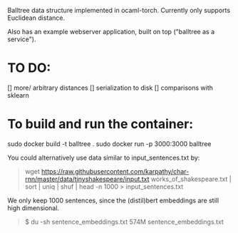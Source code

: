 Balltree data structure implemented in ocaml-torch. Currently only supports Euclidean distance. 

Also has an example webserver application, built on top ("balltree as a service").

# TO DO:
[] more/ arbitrary distances
[] serialization to disk
[] comparisons with sklearn



# To build and run the container:
sudo docker build -t balltree .
sudo docker run -p 3000:3000 balltree


You could alternatively use data similar to input_sentences.txt by:
> wget https://raw.githubusercontent.com/karpathy/char-rnn/master/data/tinyshakespeare/input.txt works_of_shakespeare.txt | sort | uniq | shuf | head -n 1000 > input_sentences.txt

We only keep 1000 sentences, since the (distil)bert embeddings are still high dimensional.
> $ du -sh sentence_embeddings.txt
> 574M	sentence_embeddings.txt
